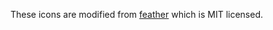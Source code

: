 These icons are modified from [feather](https://github.com/feathericons/feather) which is MIT licensed.